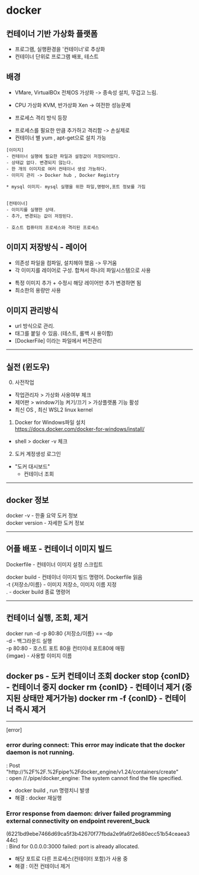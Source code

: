 # docker

## 컨테이너 기반 가상화 플랫폼

- 프로그램, 실행환경을 '컨테이너'로 추상화  
- 컨테이너 단위로 프로그램 배포, 테스트  

## 배경 
* VMare, VirtualBOx  전체OS 가상화 -> 종속성 설치, 무겁고 느림.  
* CPU 가상화 KVM, 반가상화 Xen    ->  여전한 성능문제  
 
* 프로세스 격리 방식 등장  
- 프로세스를 필요한 만큼 추가하고 격리함 -> 손실제로  
- 컨테이너 별 yum , apt-get으로 설치 가능  

```
[이미지]  
- 컨테이너 실행에 필요한 파일과 설정값이 저장되어있다.  
- 상태값 없다. 변경되지 않는다.  
- 한 개의 이미지로 여러 컨테이너 생성 가능하다.  
- 이미지 관리 -> Docker hub , Docker Registry  

* mysql 이미지- mysql 실행을 위한 파일,명령어,포트 정보를 가짐  


[컨테이너]  
- 이미지를 실행한 상태.  
- 추가, 변경되는 값이 저장된다.  

- 호스트 컴퓨터의 프로세스와 격리된 프로세스  

```

## 이미지 저장방식 - 레이어  

* 의존성 파일을 컴파일, 설치헤야 했음 -> 무거움  
* 각 이미지를 레이어로 구성. 합쳐서 하나의 파일시스템으로 사용  
- 특정 이미지 추가 + 수정시 해당 레이어만 추가 변경하면 됨   
- 최소한의 용량만 사용  

## 이미지 관리방식  
- url 방식으로 관리.   
- 태그를 붙일 수 있음. (테스트, 롤백 시 용이함)  
- [DockerFile] 이라는 파일에서 버전관리  

---
## 실전 (윈도우)  

0) 사전작업  
- 작업관리자 >  가상화 사용여부 체크  
- 제어판 > window기능 켜기/끄기 > 가상플랫폼 기능 활성  
- 최신 OS , 최신 WSL2 linux kernel  

1) Docker for Windows파일 설치  
https://docs.docker.com/docker-for-windows/install/  

- shell > docker -v 체크  
 
2) 도커 계정생성 로그인  

- "도커 대시보드"  
  - 컨테이너 조회  

---
## docker 정보

docker -v           - 한줄 요약 도커 정보  
docker version      - 자세한 도커 정보

---
## 어플 배포 - 컨테이너 이미지 빌드  

Dockerfile 	        - 컨테이너 이미지 설정 스크립트  

docker build 	      - 컨테이너 이미지 빌드 명령어. Dockerfile 읽음  
  -t {저장소/이름}	- 이미지 저장소, 이미지 이름 지정  
.	  	              - docker build 종료 명령어  

--- 
## 컨테이너 실행, 조회, 제거 

docker run -d -p 80:80 {저장소/이름}   == -dp   
-d 	      - 백그라운드 실행  
-p 80:80	- 호스트 포트 80을 컨터이네 포트80에 매핑  
{imgae}	  - 사용할 이미지 이름  

docker ps             - 도커 컨테이너 조회
docker stop {conID}   - 컨테이너 중지
docker rm {conID}     - 컨테이너 제거 (중지된 상태만 제거가능)
docker rm -f {conID}  - 컨테이너 즉시 제거  
---  
  
  
  
  
  
  
  
  
  
---
[error]  

### error during connect: This error may indicate that the docker daemon is not running.  
: Post "http://%2F%2F.%2Fpipe%2Fdocker_engine/v1.24/containers/create"  
: open //./pipe/docker_engine: The system cannot find the file specified.  
  
- docker build , run 명령치니 발생  
- 해결 : docker 재실행  

### Error response from daemon: driver failed programming external connectivity on endpoint reverent_buck  
(6221bd9ebe7466d69ca5f3b42670f77fbda2e9fa6f2e680ecc51b54ceaea344c)  
: Bind for 0.0.0.0:3000 failed: port is already allocated.  

- 해당 포트로 다른 프로세스(컨테이터 포함)가 사용 중  
- 해결 : 이전 컨테이너 제거  

